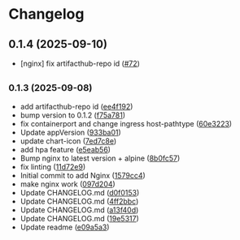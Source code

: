 # Changelog

## 0.1.4 (2025-09-10)

* [nginx] fix artifacthub-repo id ([#72](https://github.com/CloudPirates-io/helm-charts/pull/72))

## <small>0.1.3 (2025-09-08)</small>

* add artifacthub-repo id ([ee4f192](https://github.com/CloudPirates-io/helm-charts/commit/ee4f192))
* bump version to 0.1.2 ([f75a781](https://github.com/CloudPirates-io/helm-charts/commit/f75a781))
* fix containerport and change ingress host-pathtype ([60e3223](https://github.com/CloudPirates-io/helm-charts/commit/60e3223))
* Update appVersion ([933ba01](https://github.com/CloudPirates-io/helm-charts/commit/933ba01))
* update chart-icon ([7ed7c8e](https://github.com/CloudPirates-io/helm-charts/commit/7ed7c8e))
* add hpa feature ([e5eab56](https://github.com/CloudPirates-io/helm-charts/commit/e5eab56))
* Bump nginx to latest version + alpine ([8b0fc57](https://github.com/CloudPirates-io/helm-charts/commit/8b0fc57))
* fix linting ([11d72e9](https://github.com/CloudPirates-io/helm-charts/commit/11d72e9))
* Initial commit to add Nginx ([1579cc4](https://github.com/CloudPirates-io/helm-charts/commit/1579cc4))
* make nginx work ([097d204](https://github.com/CloudPirates-io/helm-charts/commit/097d204))
* Update CHANGELOG.md ([d0f0153](https://github.com/CloudPirates-io/helm-charts/commit/d0f0153))
* Update CHANGELOG.md ([4ff2bbc](https://github.com/CloudPirates-io/helm-charts/commit/4ff2bbc))
* Update CHANGELOG.md ([a13f40d](https://github.com/CloudPirates-io/helm-charts/commit/a13f40d))
* Update CHANGELOG.md ([19e5317](https://github.com/CloudPirates-io/helm-charts/commit/19e5317))
* Update readme ([e09a5a3](https://github.com/CloudPirates-io/helm-charts/commit/e09a5a3))
